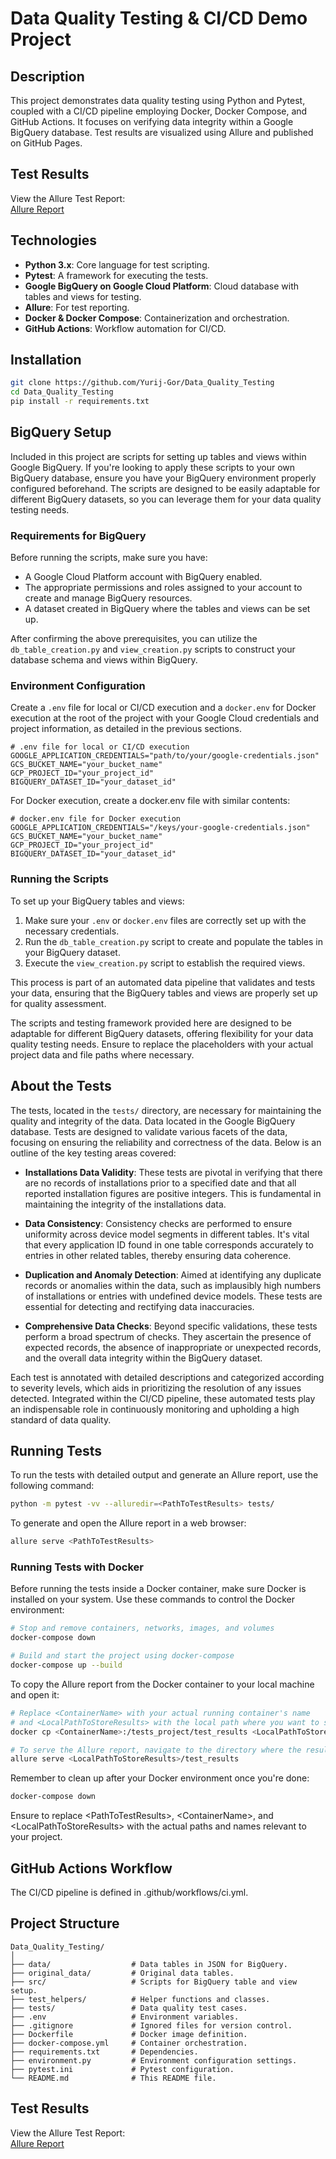 # Data Quality Testing & CI/CD Demo Project

## Description
This project demonstrates data quality testing using Python and Pytest, coupled with a CI/CD pipeline employing Docker, Docker Compose, and GitHub Actions. It focuses on verifying data integrity within a Google BigQuery database. Test results are visualized using Allure and published on GitHub Pages.

## Test Results
View the Allure Test Report:  
[Allure Report](https://yurij-gor.github.io/Data_Quality_Testing/)

## Technologies
- **Python 3.x**: Core language for test scripting.
- **Pytest**: A framework for executing the tests.
- **Google BigQuery on Google Cloud Platform**: Cloud database with tables and views for testing.
- **Allure**: For test reporting.
- **Docker & Docker Compose**: Containerization and orchestration.
- **GitHub Actions**: Workflow automation for CI/CD.

## Installation
```bash
git clone https://github.com/Yurij-Gor/Data_Quality_Testing
cd Data_Quality_Testing
pip install -r requirements.txt
```

## BigQuery Setup

Included in this project are scripts for setting up tables and views within Google BigQuery. If you're looking to apply these scripts to your own BigQuery database, ensure you have your BigQuery environment properly configured beforehand. The scripts are designed to be easily adaptable for different BigQuery datasets, so you can leverage them for your data quality testing needs.

### Requirements for BigQuery

Before running the scripts, make sure you have:

- A Google Cloud Platform account with BigQuery enabled.
- The appropriate permissions and roles assigned to your account to create and manage BigQuery resources.
- A dataset created in BigQuery where the tables and views can be set up.

After confirming the above prerequisites, you can utilize the `db_table_creation.py` and `view_creation.py` scripts to construct your database schema and views within BigQuery.

### Environment Configuration

Create a `.env` file for local or CI/CD execution and a `docker.env` for Docker execution at the root of the project with your Google Cloud credentials and project information, as detailed in the previous sections.

```plaintext
# .env file for local or CI/CD execution
GOOGLE_APPLICATION_CREDENTIALS="path/to/your/google-credentials.json"
GCS_BUCKET_NAME="your_bucket_name"
GCP_PROJECT_ID="your_project_id"
BIGQUERY_DATASET_ID="your_dataset_id"
```

For Docker execution, create a docker.env file with similar contents:

```plaintext
# docker.env file for Docker execution
GOOGLE_APPLICATION_CREDENTIALS="/keys/your-google-credentials.json"
GCS_BUCKET_NAME="your_bucket_name"
GCP_PROJECT_ID="your_project_id"
BIGQUERY_DATASET_ID="your_dataset_id"
```

### Running the Scripts

To set up your BigQuery tables and views:

1. Make sure your `.env` or `docker.env` files are correctly set up with the necessary credentials.
2. Run the `db_table_creation.py` script to create and populate the tables in your BigQuery dataset.
3. Execute the `view_creation.py` script to establish the required views.

This process is part of an automated data pipeline that validates and tests your data, ensuring that the BigQuery tables and views are properly set up for quality assessment.

The scripts and testing framework provided here are designed to be adaptable for different BigQuery datasets, offering flexibility for your data quality testing needs. Ensure to replace the placeholders with your actual project data and file paths where necessary.

## About the Tests

The tests, located in the `tests/` directory, are necessary for maintaining the quality and integrity of the data. Data located in the Google BigQuery database. Tests are designed to validate various facets of the data, focusing on ensuring the reliability and correctness of the data. Below is an outline of the key testing areas covered:

- **Installations Data Validity**: These tests are pivotal in verifying that there are no records of installations prior to a specified date and that all reported installation figures are positive integers. This is fundamental in maintaining the integrity of the installations data.

- **Data Consistency**: Consistency checks are performed to ensure uniformity across device model segments in different tables. It's vital that every application ID found in one table corresponds accurately to entries in other related tables, thereby ensuring data coherence.

- **Duplication and Anomaly Detection**: Aimed at identifying any duplicate records or anomalies within the data, such as implausibly high numbers of installations or entries with undefined device models. These tests are essential for detecting and rectifying data inaccuracies.

- **Comprehensive Data Checks**: Beyond specific validations, these tests perform a broad spectrum of checks. They ascertain the presence of expected records, the absence of inappropriate or unexpected records, and the overall data integrity within the BigQuery dataset.

Each test is annotated with detailed descriptions and categorized according to severity levels, which aids in prioritizing the resolution of any issues detected. Integrated within the CI/CD pipeline, these automated tests play an indispensable role in continuously monitoring and upholding a high standard of data quality.


## Running Tests

To run the tests with detailed output and generate an Allure report, use the following command:

```bash
python -m pytest -vv --alluredir=<PathToTestResults> tests/
```

To generate and open the Allure report in a web browser:

```bash
allure serve <PathToTestResults>
```

### Running Tests with Docker
Before running the tests inside a Docker container, make sure Docker is installed on your system. Use these commands to control the Docker environment:
```bash
# Stop and remove containers, networks, images, and volumes
docker-compose down

# Build and start the project using docker-compose
docker-compose up --build
```

To copy the Allure report from the Docker container to your local machine and open it:

```bash
# Replace <ContainerName> with your actual running container's name
# and <LocalPathToStoreResults> with the local path where you want to store the test results
docker cp <ContainerName>:/tests_project/test_results <LocalPathToStoreResults>

# To serve the Allure report, navigate to the directory where the results are stored and run:
allure serve <LocalPathToStoreResults>/test_results
```
Remember to clean up after your Docker environment once you're done:
```bash
docker-compose down
```
Ensure to replace &lt;PathToTestResults&gt;, &lt;ContainerName&gt;, and &lt;LocalPathToStoreResults&gt; with the actual paths and names relevant to your project.

## GitHub Actions Workflow
The CI/CD pipeline is defined in .github/workflows/ci.yml.

##  Project Structure
```
Data_Quality_Testing/
│
├── data/                  # Data tables in JSON for BigQuery.
├── original_data/         # Original data tables.
├── src/                   # Scripts for BigQuery table and view setup.
├── test_helpers/          # Helper functions and classes.
├── tests/                 # Data quality test cases.
├── .env                   # Environment variables.
├── .gitignore             # Ignored files for version control.
├── Dockerfile             # Docker image definition.
├── docker-compose.yml     # Container orchestration.
├── requirements.txt       # Dependencies.
├── environment.py         # Environment configuration settings.
├── pytest.ini             # Pytest configuration.
└── README.md              # This README file.
```

## Test Results
View the Allure Test Report:  
[Allure Report](https://yurij-gor.github.io/Data_Quality_Testing/)

